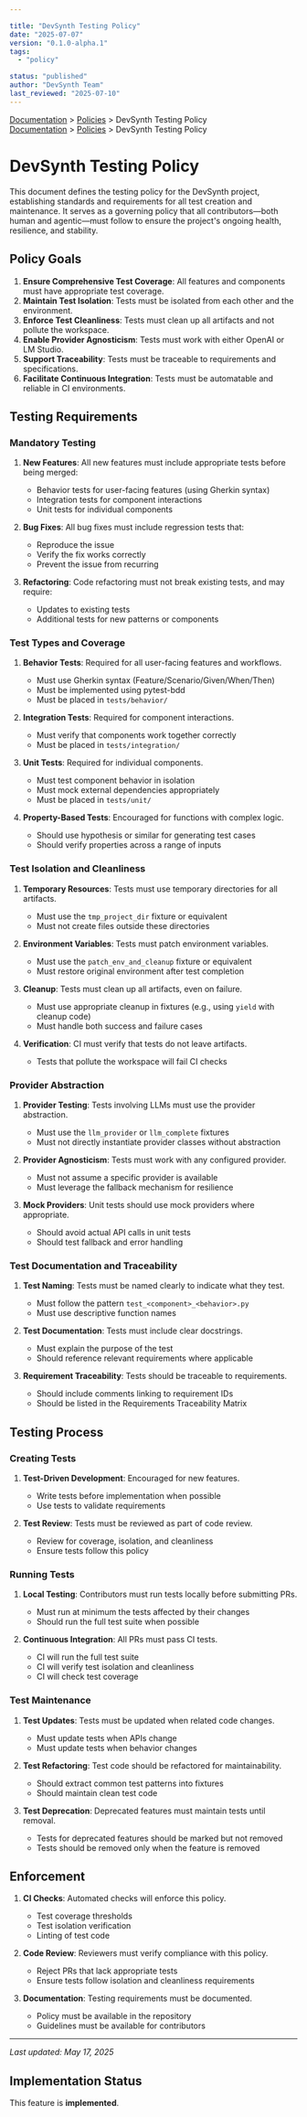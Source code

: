 ```yaml
---

title: "DevSynth Testing Policy"
date: "2025-07-07"
version: "0.1.0-alpha.1"
tags:
  - "policy"

status: "published"
author: "DevSynth Team"
last_reviewed: "2025-07-10"
---
```

<div class="breadcrumbs">
<a href="../index.md">Documentation</a> &gt; <a href="index.md">Policies</a> &gt; DevSynth Testing Policy
</div>

<div class="breadcrumbs">
<a href="../index.md">Documentation</a> &gt; <a href="index.md">Policies</a> &gt; DevSynth Testing Policy
</div>

# DevSynth Testing Policy

This document defines the testing policy for the DevSynth project, establishing standards and requirements for all test creation and maintenance. It serves as a governing policy that all contributors—both human and agentic—must follow to ensure the project's ongoing health, resilience, and stability.

## Policy Goals

1. **Ensure Comprehensive Test Coverage**: All features and components must have appropriate test coverage.
2. **Maintain Test Isolation**: Tests must be isolated from each other and the environment.
3. **Enforce Test Cleanliness**: Tests must clean up all artifacts and not pollute the workspace.
4. **Enable Provider Agnosticism**: Tests must work with either OpenAI or LM Studio.
5. **Support Traceability**: Tests must be traceable to requirements and specifications.
6. **Facilitate Continuous Integration**: Tests must be automatable and reliable in CI environments.


## Testing Requirements

### Mandatory Testing

1. **New Features**: All new features must include appropriate tests before being merged:
   - Behavior tests for user-facing features (using Gherkin syntax)
   - Integration tests for component interactions
   - Unit tests for individual components

2. **Bug Fixes**: All bug fixes must include regression tests that:
   - Reproduce the issue
   - Verify the fix works correctly
   - Prevent the issue from recurring

3. **Refactoring**: Code refactoring must not break existing tests, and may require:
   - Updates to existing tests
   - Additional tests for new patterns or components


### Test Types and Coverage

1. **Behavior Tests**: Required for all user-facing features and workflows.
   - Must use Gherkin syntax (Feature/Scenario/Given/When/Then)
   - Must be implemented using pytest-bdd
   - Must be placed in `tests/behavior/`

2. **Integration Tests**: Required for component interactions.
   - Must verify that components work together correctly
   - Must be placed in `tests/integration/`

3. **Unit Tests**: Required for individual components.
   - Must test component behavior in isolation
   - Must mock external dependencies appropriately
   - Must be placed in `tests/unit/`

4. **Property-Based Tests**: Encouraged for functions with complex logic.
   - Should use hypothesis or similar for generating test cases
   - Should verify properties across a range of inputs


### Test Isolation and Cleanliness

1. **Temporary Resources**: Tests must use temporary directories for all artifacts.
   - Must use the `tmp_project_dir` fixture or equivalent
   - Must not create files outside these directories

2. **Environment Variables**: Tests must patch environment variables.
   - Must use the `patch_env_and_cleanup` fixture or equivalent
   - Must restore original environment after test completion

3. **Cleanup**: Tests must clean up all artifacts, even on failure.
   - Must use appropriate cleanup in fixtures (e.g., using `yield` with cleanup code)
   - Must handle both success and failure cases

4. **Verification**: CI must verify that tests do not leave artifacts.
   - Tests that pollute the workspace will fail CI checks


### Provider Abstraction

1. **Provider Testing**: Tests involving LLMs must use the provider abstraction.
   - Must use the `llm_provider` or `llm_complete` fixtures
   - Must not directly instantiate provider classes without abstraction

2. **Provider Agnosticism**: Tests must work with any configured provider.
   - Must not assume a specific provider is available
   - Must leverage the fallback mechanism for resilience

3. **Mock Providers**: Unit tests should use mock providers where appropriate.
   - Should avoid actual API calls in unit tests
   - Should test fallback and error handling


### Test Documentation and Traceability

1. **Test Naming**: Tests must be named clearly to indicate what they test.
   - Must follow the pattern `test_<component>_<behavior>.py`
   - Must use descriptive function names

2. **Test Documentation**: Tests must include clear docstrings.
   - Must explain the purpose of the test
   - Should reference relevant requirements where applicable

3. **Requirement Traceability**: Tests should be traceable to requirements.
   - Should include comments linking to requirement IDs
   - Should be listed in the Requirements Traceability Matrix


## Testing Process

### Creating Tests

1. **Test-Driven Development**: Encouraged for new features.
   - Write tests before implementation when possible
   - Use tests to validate requirements

2. **Test Review**: Tests must be reviewed as part of code review.
   - Review for coverage, isolation, and cleanliness
   - Ensure tests follow this policy


### Running Tests

1. **Local Testing**: Contributors must run tests locally before submitting PRs.
   - Must run at minimum the tests affected by their changes
   - Should run the full test suite when possible

2. **Continuous Integration**: All PRs must pass CI tests.
   - CI will run the full test suite
   - CI will verify test isolation and cleanliness
   - CI will check test coverage


### Test Maintenance

1. **Test Updates**: Tests must be updated when related code changes.
   - Must update tests when APIs change
   - Must update tests when behavior changes

2. **Test Refactoring**: Test code should be refactored for maintainability.
   - Should extract common test patterns into fixtures
   - Should maintain clean test code

3. **Test Deprecation**: Deprecated features must maintain tests until removal.
   - Tests for deprecated features should be marked but not removed
   - Tests should be removed only when the feature is removed


## Enforcement

1. **CI Checks**: Automated checks will enforce this policy.
   - Test coverage thresholds
   - Test isolation verification
   - Linting of test code

2. **Code Review**: Reviewers must verify compliance with this policy.
   - Reject PRs that lack appropriate tests
   - Ensure tests follow isolation and cleanliness requirements

3. **Documentation**: Testing requirements must be documented.
   - Policy must be available in the repository
   - Guidelines must be available for contributors


---

_Last updated: May 17, 2025_
## Implementation Status

This feature is **implemented**.
